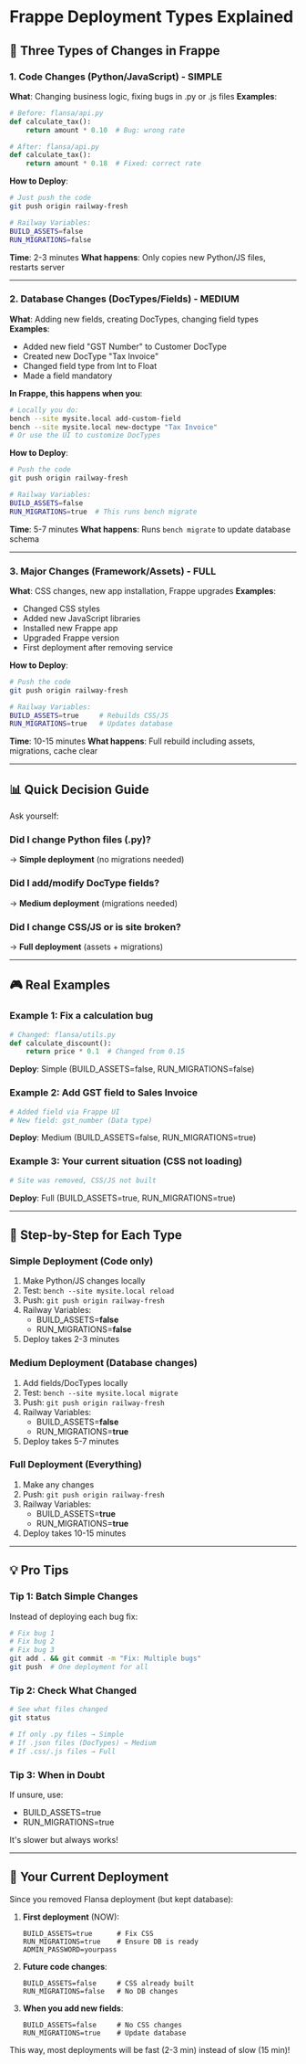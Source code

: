 # Frappe Deployment Types Explained

## 🎯 Three Types of Changes in Frappe

### 1. **Code Changes** (Python/JavaScript) - SIMPLE
**What**: Changing business logic, fixing bugs in .py or .js files
**Examples**:
```python
# Before: flansa/api.py
def calculate_tax():
    return amount * 0.10  # Bug: wrong rate

# After: flansa/api.py  
def calculate_tax():
    return amount * 0.18  # Fixed: correct rate
```

**How to Deploy**:
```bash
# Just push the code
git push origin railway-fresh

# Railway Variables:
BUILD_ASSETS=false
RUN_MIGRATIONS=false
```
**Time**: 2-3 minutes
**What happens**: Only copies new Python/JS files, restarts server

---

### 2. **Database Changes** (DocTypes/Fields) - MEDIUM
**What**: Adding new fields, creating DocTypes, changing field types
**Examples**:
- Added new field "GST Number" to Customer DocType
- Created new DocType "Tax Invoice"
- Changed field type from Int to Float
- Made a field mandatory

**In Frappe, this happens when you**:
```bash
# Locally you do:
bench --site mysite.local add-custom-field
bench --site mysite.local new-doctype "Tax Invoice"
# Or use the UI to customize DocTypes
```

**How to Deploy**:
```bash
# Push the code
git push origin railway-fresh

# Railway Variables:
BUILD_ASSETS=false
RUN_MIGRATIONS=true  # This runs bench migrate
```
**Time**: 5-7 minutes
**What happens**: Runs `bench migrate` to update database schema

---

### 3. **Major Changes** (Framework/Assets) - FULL
**What**: CSS changes, new app installation, Frappe upgrades
**Examples**:
- Changed CSS styles
- Added new JavaScript libraries
- Installed new Frappe app
- Upgraded Frappe version
- First deployment after removing service

**How to Deploy**:
```bash
# Push the code
git push origin railway-fresh

# Railway Variables:
BUILD_ASSETS=true     # Rebuilds CSS/JS
RUN_MIGRATIONS=true   # Updates database
```
**Time**: 10-15 minutes
**What happens**: Full rebuild including assets, migrations, cache clear

---

## 📊 Quick Decision Guide

Ask yourself:

### Did I change Python files (.py)?
→ **Simple deployment** (no migrations needed)

### Did I add/modify DocType fields?
→ **Medium deployment** (migrations needed)

### Did I change CSS/JS or is site broken?
→ **Full deployment** (assets + migrations)

---

## 🎮 Real Examples

### Example 1: Fix a calculation bug
```python
# Changed: flansa/utils.py
def calculate_discount():
    return price * 0.1  # Changed from 0.15
```
**Deploy**: Simple (BUILD_ASSETS=false, RUN_MIGRATIONS=false)

### Example 2: Add GST field to Sales Invoice
```bash
# Added field via Frappe UI
# New field: gst_number (Data type)
```
**Deploy**: Medium (BUILD_ASSETS=false, RUN_MIGRATIONS=true)

### Example 3: Your current situation (CSS not loading)
```bash
# Site was removed, CSS/JS not built
```
**Deploy**: Full (BUILD_ASSETS=true, RUN_MIGRATIONS=true)

---

## 🚀 Step-by-Step for Each Type

### Simple Deployment (Code only)
1. Make Python/JS changes locally
2. Test: `bench --site mysite.local reload`
3. Push: `git push origin railway-fresh`
4. Railway Variables:
   - BUILD_ASSETS=**false**
   - RUN_MIGRATIONS=**false**
5. Deploy takes 2-3 minutes

### Medium Deployment (Database changes)
1. Add fields/DocTypes locally
2. Test: `bench --site mysite.local migrate`
3. Push: `git push origin railway-fresh`
4. Railway Variables:
   - BUILD_ASSETS=**false**
   - RUN_MIGRATIONS=**true**
5. Deploy takes 5-7 minutes

### Full Deployment (Everything)
1. Make any changes
2. Push: `git push origin railway-fresh`
3. Railway Variables:
   - BUILD_ASSETS=**true**
   - RUN_MIGRATIONS=**true**
4. Deploy takes 10-15 minutes

---

## 💡 Pro Tips

### Tip 1: Batch Simple Changes
Instead of deploying each bug fix:
```bash
# Fix bug 1
# Fix bug 2  
# Fix bug 3
git add . && git commit -m "Fix: Multiple bugs"
git push  # One deployment for all
```

### Tip 2: Check What Changed
```bash
# See what files changed
git status

# If only .py files → Simple
# If .json files (DocTypes) → Medium  
# If .css/.js files → Full
```

### Tip 3: When in Doubt
If unsure, use:
- BUILD_ASSETS=true
- RUN_MIGRATIONS=true

It's slower but always works!

---

## 🎯 Your Current Deployment

Since you removed Flansa deployment (but kept database):

1. **First deployment** (NOW):
   ```env
   BUILD_ASSETS=true      # Fix CSS
   RUN_MIGRATIONS=true    # Ensure DB is ready
   ADMIN_PASSWORD=yourpass
   ```

2. **Future code changes**:
   ```env
   BUILD_ASSETS=false     # CSS already built
   RUN_MIGRATIONS=false   # No DB changes
   ```

3. **When you add new fields**:
   ```env
   BUILD_ASSETS=false     # No CSS changes
   RUN_MIGRATIONS=true    # Update database
   ```

This way, most deployments will be fast (2-3 min) instead of slow (15 min)!